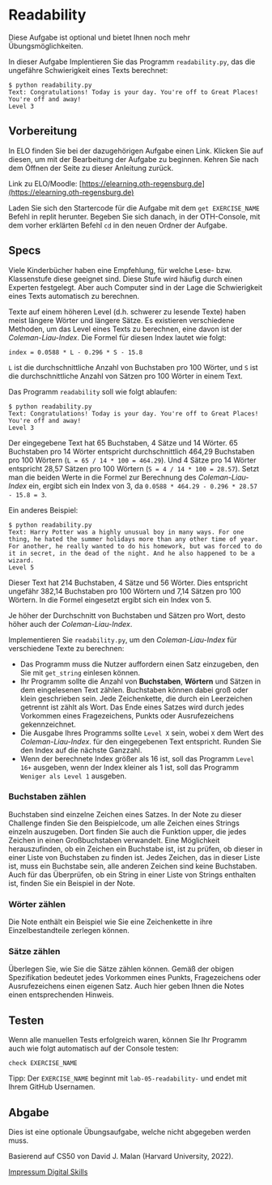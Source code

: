 # Readability

Diese Aufgabe ist optional und bietet Ihnen noch mehr Übungsmöglichkeiten.


In dieser Aufgabe Implentieren Sie das Programm `readability.py`, das die ungefähre Schwierigkeit eines Texts berechnet:

~~~shell
$ python readability.py 
Text: Congratulations! Today is your day. You're off to Great Places! You're off and away!
Level 3
~~~



## Vorbereitung

In ELO finden Sie bei der dazugehörigen Aufgabe einen Link. Klicken Sie auf diesen, um mit der Bearbeitung der Aufgabe zu beginnen. Kehren Sie nach dem Öffnen der Seite zu dieser Anleitung zurück.

Link zu ELO/Moodle: [https://elearning.oth-regensburg.de](https://elearning.oth-regensburg.de)

Laden Sie sich den Startercode für die Aufgabe mit dem ```get EXERCISE_NAME``` Befehl in replit herunter. Begeben Sie sich danach, in der OTH-Console, mit dem vorher erklärten Befehl ```cd``` in den neuen Ordner der Aufgabe.

## Specs

Viele Kinderbücher haben eine Empfehlung, für welche Lese- bzw. Klassenstufe diese geeignet sind. Diese Stufe wird häufig durch einen Experten festgelegt. Aber auch Computer sind in der Lage die Schwierigkeit eines Texts automatisch zu berechnen.

Texte auf einem höheren Level (d.h. schwerer zu lesende Texte) haben meist längere Wörter und längere Sätze. Es existieren verschiedene Methoden, um das Level eines Texts zu berechnen, eine davon ist der *Coleman-Liau-Index*. Die Formel für diesen Index lautet wie folgt:

~~~ 
index = 0.0588 * L - 0.296 * S - 15.8
~~~

`L` ist die durchschnittliche Anzahl von Buchstaben pro 100 Wörter, und `S` ist die durchschnittliche Anzahl von Sätzen pro 100 Wörter in einem Text. 

Das Programm `readability` soll wie folgt ablaufen:

~~~shell
$ python readability.py
Text: Congratulations! Today is your day. You're off to Great Places! You're off and away!
Level 3
~~~

Der eingegebene Text hat 65 Buchstaben, 4 Sätze und 14 Wörter. 65 Buchstaben pro 14 Wörter entspricht durchschnittlich 464,29 Buchstaben pro 100 Wörtern (`L = 65 / 14 * 100 = 464.29`). Und 4 Sätze pro 14 Wörter entspricht 28,57 Sätzen pro 100 Wörtern (`S = 4 / 14 * 100 = 28.57`). Setzt man die beiden Werte in die Formel zur Berechnung des *Coleman-Liau-Index* ein, ergibt sich ein Index von 3, da `0.0588 * 464.29 - 0.296 * 28.57 - 15.8 = 3`.

Ein anderes Beispiel:

~~~shell
$ python readability.py
Text: Harry Potter was a highly unusual boy in many ways. For one thing, he hated the summer holidays more than any other time of year. For another, he really wanted to do his homework, but was forced to do it in secret, in the dead of the night. And he also happened to be a wizard.
Level 5
~~~

Dieser Text hat 214 Buchstaben, 4 Sätze und 56 Wörter. Dies entspricht ungefähr 382,14 Buchstaben pro 100 Wörtern und 7,14 Sätzen pro 100 Wörtern. In die Formel eingesetzt ergibt sich ein Index von 5.

Je höher der Durchschnitt von Buchstaben und Sätzen pro Wort, desto höher auch der *Coleman-Liau-Index*. 

Implementieren Sie `readability.py`, um den *Coleman-Liau-Index* für verschiedene Texte zu berechnen:

* Das Programm muss die Nutzer auffordern einen Satz einzugeben, den Sie mit `get_string` einlesen können.
* Ihr Programm sollte die Anzahl von **Buchstaben**, **Wörtern** und Sätzen in dem eingelesenen Text zählen. Buchstaben können dabei groß oder klein geschrieben sein. Jede Zeichenkette, die durch ein Leerzeichen getrennt ist zählt als Wort. Das Ende eines Satzes wird durch jedes Vorkommen eines Fragezeichens, Punkts oder Ausrufezeichens gekennzeichnet.
* Die Ausgabe Ihres Programms sollte `Level X` sein, wobei `X` dem Wert des *Coleman-Liau-Index*. für den eingegebenen Text entspricht. Runden Sie den Index auf die nächste Ganzzahl.
* Wenn der berechnete Index größer als 16 ist, soll das Programm `Level 16+` ausgeben, wenn der Index kleiner als 1 ist, soll das Programm `Weniger als Level 1` ausgeben.

### Buchstaben zählen

Buchstaben sind einzelne Zeichen eines Satzes. In der Note zu dieser Challenge finden Sie den Beispielcode, um alle Zeichen eines Strings einzeln auszugeben. Dort finden Sie auch die Funktion upper, die jedes Zeichen in einen Großbuchstaben verwandelt. Eine Möglichkeit herauszufinden, ob ein Zeichen ein Buchstabe ist, ist zu prüfen, ob dieser in einer Liste von Buchstaben zu finden ist. Jedes Zeichen, das in dieser Liste ist, muss ein Buchstabe sein, alle anderen Zeichen sind keine Buchstaben. Auch für das Überprüfen, ob ein String in einer Liste von Strings enthalten ist, finden Sie ein Beispiel in der Note.

### Wörter zählen

Die Note enthält ein Beispiel wie Sie eine Zeichenkette in ihre Einzelbestandteile zerlegen können.

### Sätze zählen

Überlegen Sie, wie Sie die Sätze zählen können. Gemäß der obigen Spezifikation bedeutet jedes Vorkommen eines Punkts, Fragezeichens oder Ausrufezeichens einen eigenen Satz. Auch hier geben Ihnen die Notes einen entsprechenden Hinweis.

## Testen

Wenn alle manuellen Tests erfolgreich waren, können Sie Ihr Programm auch wie folgt automatisch auf der Console testen:

    check EXERCISE_NAME

Tipp: Der `EXERCISE_NAME` beginnt mit `lab-05-readability-` und endet mit Ihrem GitHub Usernamen.

## Abgabe

Dies ist eine optionale Übungsaufgabe, welche nicht abgegeben werden muss.


Basierend auf CS50 von David J. Malan (Harvard University, 2022).

[Impressum Digital Skills](https://tutors.dev/course/technological-skills)